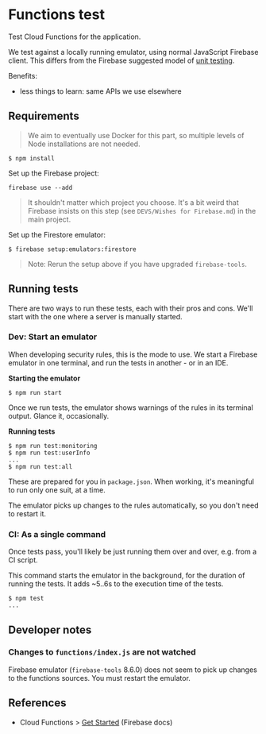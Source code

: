 # Functions test

Test Cloud Functions for the application.

We test against a locally running emulator, using normal JavaScript Firebase client. This differs from the Firebase suggested model of [unit testing](https://firebase.google.com/docs/functions/unit-testing).

Benefits:

- less things to learn: same APIs we use elsewhere


## Requirements

>We aim to eventually use Docker for this part, so multiple levels of Node installations are not needed.

```
$ npm install
```
 
Set up the Firebase project:

```
firebase use --add
```

>It shouldn't matter which project you choose. It's a bit weird that Firebase insists on this step (see `DEVS/Wishes for Firebase.md`) in the main project.

 
Set up the Firestore emulator:

```
$ firebase setup:emulators:firestore
```

>Note: Rerun the setup above if you have upgraded `firebase-tools`.


## Running tests

There are two ways to run these tests, each with their pros and cons. We'll start with the one where a server is manually started.

### Dev: Start an emulator

When developing security rules, this is the mode to use. We start a Firebase emulator in one terminal, and run the tests in another - or in an IDE.

**Starting the emulator**

```
$ npm run start
```

Once we run tests, the emulator shows warnings of the rules in its terminal output. Glance it, occasionally.

**Running tests**

```
$ npm run test:monitoring
$ npm run test:userInfo
...
$ npm run test:all
```

These are prepared for you in `package.json`. When working, it's meaningful to run only one suit, at a time.

The emulator picks up changes to the rules automatically, so you don't need to restart it.


### CI: As a single command

Once tests pass, you'll likely be just running them over and over, e.g. from a CI script.

This command starts the emulator in the background, for the duration of running the tests. It adds ~5..6s to the execution time of the tests.

```
$ npm test
...
```

<!-- tbd. output above -->


<!-- disabled
## References

- Cloud Functions   v-- we DO NOT use this
  - [Unit Testing of Cloud Functions](https://firebase.google.com/docs/functions/unit-testing) (Firebase docs)
-->


## Developer notes

### Changes to `functions/index.js` are not watched

Firebase emulator (`firebase-tools` 8.6.0) does not seem to pick up changes to the functions sources. You must restart the emulator.


## References

- Cloud Functions > [Get Started](https://firebase.google.com/docs/functions/get-started) (Firebase docs)

